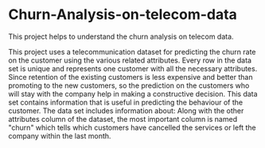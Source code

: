 # Churn-Analysis-on-telecom-data
This project helps to understand the churn analysis on telecom data. 


This project uses a telecommunication dataset for predicting the churn rate on the customer using the various related attributes. Every row in the data set is unique and represents one customer with all the necessary attributes. Since retention of the existing customers is less expensive and better than promoting to the new customers, so the prediction on the customers who will stay with the company help in making a constructive decision.
This data set contains information that is useful in predicting the behaviour of the customer.
The data set includes information about:
Along with the other attributes column of the dataset, the most important column is named "churn" which tells which customers have cancelled the services or left the company within the last month.

